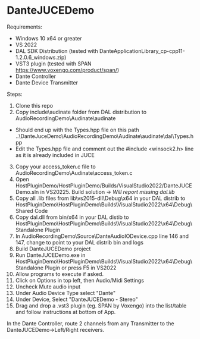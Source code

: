 # DanteJUCEDemo

Requirements:
- Windows 10 x64 or greater
- VS 2022
- DAL SDK Distribution (tested with DanteApplicationLibrary_cp-cpp11-1.2.0.6_windows.zip)
- VST3 plugin (tested with SPAN https://www.voxengo.com/product/span/)
- Dante Controller
- Dante Device Transmitter

Steps:
1. Clone this repo
2. Copy include\audinate folder from DAL distribution to AudioRecordingDemo\Audinate\audinate
-  Should end up with the Types.hpp file on this path ..\DanteJuceDemo\AudioRecordingDemo\Audinate\audinate\dal\Types.hpp
-  Edit the Types.hpp file and comment out the #include <winsock2.h> line as it is already included in JUCE
3. Copy your access_token.c file to AudioRecordingDemo\Audinate\access_token.c
4. Open HostPluginDemo/HostPluginDemo/Builds/VisualStudio2022/DanteJUCEDemo.sln in VS20225. Build solution -> *Will report missing dal.lib*
5. Copy all .lib files from lib\vs2015-dll\Debug\x64 in your DAL distrib to HostPluginDemo\HostPluginDemo\Builds\VisualStudio2022\x64\Debug\Shared Code
6. Copy dal.dll from bin/x64 in your DAL distib to HostPluginDemo\HostPluginDemo\Builds\VisualStudio2022\x64\Debug\Standalone Plugin
7. In AudioRecordingDemo\Source\DanteAudioIODevice.cpp line 146 and 147, change to point to your DAL distrib bin and logs 
8. Build DanteJUCEDemo project
9. Run DanteJUCEDemo.exe in HostPluginDemo\HostPluginDemo\Builds\VisualStudio2022\x64\Debug\Standalone Plugin or press F5 in VS2022
10. Allow programs to execute if asked.
11. Click on Options in top left, then Audio/Midi Settings
12. Uncheck Mute audio input
13. Under Audio Device Type select "Dante"
14. Under Device, Select "DanteJUCEDemo - Stereo"
15. Drag and drop a .vst3 plugin (eg. SPAN by Voxengo) into the list/table and follow instructions at bottom of App.

In the Dante Controller, route 2 channels from any Transmitter to the DanteJUCEDemo->Left/Right receivers.




